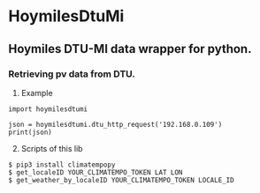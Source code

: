 # HoymilesDtuMi
## Hoymiles DTU-MI data wrapper for python.
### Retrieving pv data from DTU.

1. Example
```
import hoymilesdtumi

json = hoymilesdtumi.dtu_http_request('192.168.0.109')
print(json)
```

2. Scripts of this lib
```
$ pip3 install climatempopy
$ get_localeID YOUR_CLIMATEMPO_TOKEN LAT LON
$ get_weather_by_localeID YOUR_CLIMATEMPO_TOKEN LOCALE_ID